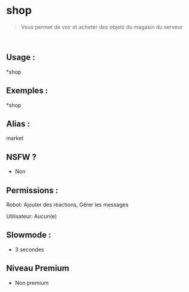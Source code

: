 # shop

> Vous permet de voir et acheter des objets du magasin du serveur

<br>

## Usage :

*shop

## Exemples :

*shop

## Alias :

market

## NSFW ?

- Non

## Permissions :

Robot: Ajouter des réactions, Gérer les messages
<br>

Utilisateur: Aucun(e)

## Slowmode :

- 3 secondes

## Niveau Premium

- Non premium